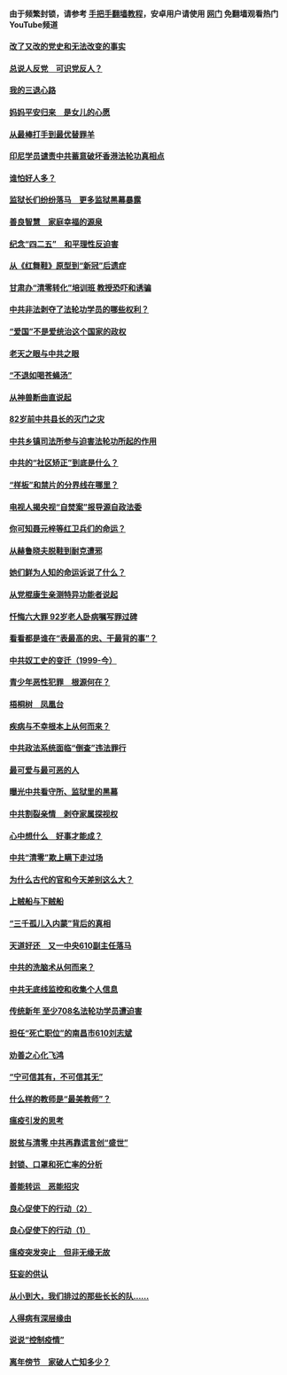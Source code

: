 #### 由于频繁封锁，请参考 [手把手翻墙教程](https://github.com/gfw-breaker/guides/wiki/)，安卓用户请使用 [网门](https://github.com/gfw-breaker/nogfw/blob/master/dl.md?t=05041101) 免翻墙观看热门YouTube频道 

#### [改了又改的党史和无法改变的事实](../pages/19/424037.md?t=05041101) 

#### [总说人反党　可识党反人？](../pages/19/423820.md?t=05041101) 

#### [我的三退心路](../pages/19/423876.md?t=05041101) 

#### [妈妈平安归来　是女儿的心愿](../pages/19/423947.md?t=05041101) 

#### [从最棒打手到最优替罪羊](../pages/19/423819.md?t=05041101) 

#### [印尼学员谴责中共蓄意破坏香港法轮功真相点](../pages/19/423902.md?t=05041101) 

#### [谁怕好人多？](../pages/19/423774.md?t=05041101) 

#### [监狱长们纷纷落马　更多监狱黑幕暴露](../pages/19/423787.md?t=05041101) 

#### [善良智慧　家庭幸福的源泉](../pages/19/423632.md?t=05041101) 

#### [纪念“四二五”　和平理性反迫害](../pages/19/423660.md?t=05041101) 

#### [从《红舞鞋》原型到“新冠”后遗症](../pages/19/423509.md?t=05041101) 

#### [甘肃办“清零转化”培训班 教授恐吓和诱骗](../pages/19/423498.md?t=05041101) 

#### [中共非法剥夺了法轮功学员的哪些权利？](../pages/19/423392.md?t=05041101) 

#### [“爱国”不是爱统治这个国家的政权](../pages/19/423029.md?t=05041101) 

#### [老天之眼与中共之眼](../pages/19/423378.md?t=05041101) 

#### [“不退如喝苍蝇汤”](../pages/19/423287.md?t=05041101) 

#### [从神兽断曲直说起](../pages/19/423201.md?t=05041101) 

#### [82岁前中共县长的灭门之灾](../pages/19/423055.md?t=05041101) 

#### [中共乡镇司法所参与迫害法轮功所起的作用](../pages/19/423064.md?t=05041101) 

#### [中共的“社区矫正”到底是什么？](../pages/19/422870.md?t=05041101) 

#### [“样板”和禁片的分界线在哪里？](../pages/19/422704.md?t=05041101) 

#### [电视人揭央视“自焚案”报导源自政法委](../pages/19/422770.md?t=05041101) 

#### [你可知聂元梓等红卫兵们的命运？](../pages/19/422848.md?t=05041101) 

#### [从赫鲁晓夫脱鞋到耐克遭邪](../pages/19/422826.md?t=05041101) 

#### [她们鲜为人知的命运诉说了什么？](../pages/19/422754.md?t=05041101) 

#### [从党棍康生亲测特异功能者说起](../pages/19/422657.md?t=05041101) 

#### [忏悔六大罪 92岁老人卧病嘱写罪过碑](../pages/19/422750.md?t=05041101) 

#### [看看都是谁在“表最高的忠、干最背的事”？](../pages/19/422703.md?t=05041101) 

#### [中共奴工史的变迁（1999-今）](../pages/19/422656.md?t=05041101) 

#### [青少年恶性犯罪　根源何在？](../pages/19/422449.md?t=05041101) 

#### [梧桐树　凤凰台](../pages/19/422442.md?t=05041101) 

#### [疾病与不幸根本上从何而来？](../pages/19/422438.md?t=05041101) 

#### [中共政法系统面临“倒查”违法罪行](../pages/19/422497.md?t=05041101) 

#### [最可爱与最可恶的人](../pages/19/422448.md?t=05041101) 

#### [曝光中共看守所、监狱里的黑幕](../pages/19/422390.md?t=05041101) 

#### [中共割裂亲情　剥夺家属探视权](../pages/19/422364.md?t=05041101) 

#### [心中想什么　好事才能成？](../pages/19/422318.md?t=05041101) 

#### [中共“清零”欺上瞒下走过场](../pages/19/422306.md?t=05041101) 

#### [为什么古代的官和今天差别这么大？](../pages/19/422228.md?t=05041101) 

#### [上贼船与下贼船](../pages/19/422276.md?t=05041101) 

#### [“三千孤儿入内蒙”背后的真相](../pages/19/422229.md?t=05041101) 

#### [天道好还　又一中央610副主任落马](../pages/19/422155.md?t=05041101) 

#### [中共的洗脑术从何而来？](../pages/19/422154.md?t=05041101) 

#### [中共无底线监控和收集个人信息](../pages/19/422039.md?t=05041101) 

#### [传统新年 至少708名法轮功学员遭迫害](../pages/19/421946.md?t=05041101) 

#### [担任“死亡职位”的南昌市610刘志斌](../pages/19/421957.md?t=05041101) 

#### [劝善之心化飞鸿](../pages/19/421164.md?t=05041101) 

#### [“宁可信其有，不可信其无”](../pages/19/421691.md?t=05041101) 

#### [什么样的教师是“最美教师”？](../pages/19/421755.md?t=05041101) 

#### [瘟疫引发的思考](../pages/19/421594.md?t=05041101) 

#### [脱贫与清零 中共再靠谎言创“盛世”](../pages/19/421590.md?t=05041101) 

#### [封锁、口罩和死亡率的分析](../pages/19/421495.md?t=05041101) 

#### [善能转运　恶能招灾](../pages/19/421334.md?t=05041101) 

#### [良心促使下的行动（2）](../pages/19/421361.md?t=05041101) 

#### [良心促使下的行动（1）](../pages/19/421302.md?t=05041101) 

#### [瘟疫突发突止　但非无缘无故](../pages/19/421281.md?t=05041101) 

#### [狂妄的供认](../pages/19/421199.md?t=05041101) 

#### [从小到大，我们排过的那些长长的队……](../pages/19/421243.md?t=05041101) 

#### [人得病有深层缘由](../pages/19/420864.md?t=05041101) 

#### [说说“控制疫情”](../pages/19/420831.md?t=05041101) 

#### [离年傍节　家破人亡知多少？](../pages/19/420563.md?t=05041101) 

